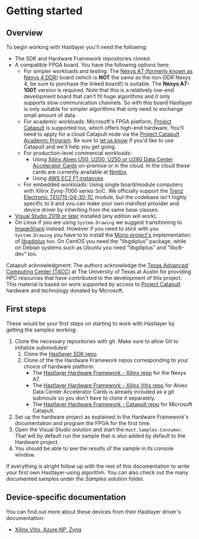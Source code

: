 # Getting started

## Overview

To begin working with Hastlayer you'll need the following:

- The SDK and Hardware Framework repositories cloned.
- A compatible FPGA board. You have the following options here:
  - For simpler workloads and testing: The [Nexys A7 (formerly known as Nexys 4 DDR)](https://store.digilentinc.com/nexys-a7-fpga-trainer-board-recommended-for-ece-curriculum/) board (which is **NOT** the same as the non-DDR Nexys 4, be sure to purchase the linked board!) is suitable. The **Nexys A7-100T** version is required. Note that this is a relatively low-end development board that can't fit huge algorithms and it only supports slow communication channels. So with this board Hastlayer is only suitable for simpler algorithms that only need to exchange small amount of data.
  - For academic workloads: Microsoft's FPGA platform, [Project Catapult](https://www.microsoft.com/en-us/research/project/project-catapult/) is supported too, which offers high-end hardware. You'll need to apply for a cloud Catapult node via the [Project Catapult Academic Program](https://www.microsoft.com/en-us/research/academic-program/project-catapult-academic-program/). Be sure to [let us know](https://hastlayer.com/contact) if you'd like to use Catapult and we'll help you get going.
  - For production-level commercial workloads:
    - Using [Xilinx Alveo U50, U200, U250 or U280 Data Center Accelerator Cards](https://www.xilinx.com/products/boards-and-kits/alveo.html) on-premise or in the cloud. In the cloud these cards are currently available at [Nimbix](https://www.nimbix.net/).
    - Using [AWS EC2 F1 instances](https://aws.amazon.com/ec2/instance-types/f1/).
  - For embedded workloads: Using single board/module computers with Xilinx Zynq-7000 series SoC. We officially support the [Trenz Electronic TE0715-04-30-1C](https://shop.trenz-electronic.de/en/TE0715-04-30-1C-SoC-Module-with-Xilinx-Zynq-XC7Z030-1SBG485C-1-GByte-DDR3L-SDRAM-4-x-5-cm) module, but the codebase isn't highly specific to it and you can make your own manifest provider and device driver by inheriting from the same base classes.
- [Visual Studio 2019 or later](https://www.visualstudio.com/downloads/) installed (any edition will work).
- On Linux if you are using `System.Drawing` we suggest transitioning to [ImageSharp](https://github.com/SixLabors/ImageSharp) instead. However if you need to stick with you `System.Drawing` you have to to install the [Mono project's](https://www.mono-project.com/) implementation of [libgdiplus](https://github.com/mono/libgdiplus) too. On CentOS you need the "libgdiplus" package, while on Debian systems such as Ubuntu you need "libgdiplus" and "libc6-dev" too.

Catapult acknowledgment: The authors acknowledge the [Texas Advanced Computing Center (TACC)](http://www.tacc.utexas.edu) at The University of Texas at Austin for providing HPC resources that have contributed to the development of this project. This material is based on work supported by access to [Project Catapult](https://www.microsoft.com/en-us/research/project/project-catapult/) hardware and technology donated by Microsoft.

## First steps

These would be your first steps on starting to work with Hastlayer by getting the samples working:

1. Clone the necessary repositories with git. Make sure to allow Git to initialize submodules!
   1. Clone the [Hastlayer SDK repo](https://github.com/Lombiq/Hastlayer-SDK).
   2. Clone of the the Hardware Framework repos corresponding to your choice of hardware platform:
      - The [Hastlayer Hardware Framework - Xilinx repo](https://github.com/Lombiq/Hastlayer-Hardware-Framework---Xilinx) for the Nexys A7.
      - The [Hastlayer Hardware Framework - Xilinx Vitis repo](https://github.com/Lombiq/Hastlayer-Hardware-Framework---Vitis) for Alveo Data Center Accelerator Cards is already included as a git submoule so you don't have to clone it separately.
      - The [Hastlayer Hardware Framework - Catapult repo](https://github.com/Lombiq/Hastlayer-Hardware-Framework---Catapult) for Microsoft Catapult.
2. Set up the hardware project as explained in the Hardware Framework's documentation and program the FPGA for the first time.
3. Open the Visual Studio solution and start the `Hast.Samples.Consumer`. That will by default run the sample that is also added by default to the Hardware project.
6. You should be able to see the results of the sample in its console window.

If everything is alright follow up with the rest of this documentation to write your first own Hastlayer-using algorithm. You can also check out the many documented samples under the *Samples* solution folder.

## Device-specific documentation

You can find out more about these devices from their Hastlayer driver's documentation:
- [Xilinx Vitis, Azure NP, Zynq](../Hast.Abstractions/Hast.Vitis.Abstractions/Readme.md)
